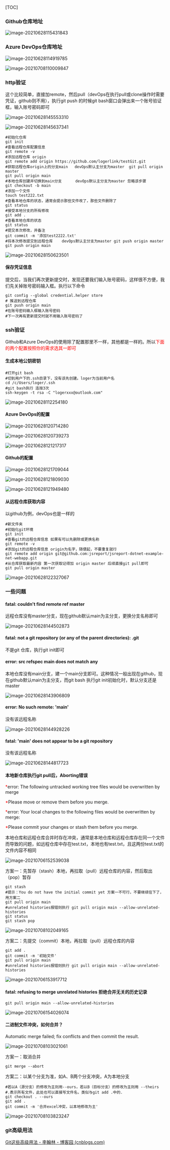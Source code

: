 [TOC]

### Github仓库地址

![image-20210628115431843](https://i.loli.net/2021/06/28/ubPUMKYSVzQpw7E.png)

### Azure DevOps仓库地址

![image-20210628114919785](https://i.loli.net/2021/06/28/LcsexjgWznYMdP1.png)

![image-20210708110009847](https://i.loli.net/2021/07/08/ev1qzBCJRIsx4fO.png)

### http验证

这个比较简单，直接加remote，然后pull（devOps在执行pull或clone操作时需要凭证，github则不用），执行git push 的时候git bash窗口会弹出来一个账号验证框，输入账号密码即可

![image-20210628145553310](https://i.loli.net/2021/06/28/xcM4fWPYlztiwoO.png)

![image-20210628145637341](https://i.loli.net/2021/06/28/YJVl3OLr48B7AC5.png)

```shell
#初始化仓库
git init
#查看远程仓库配置信息
git remote -v
#添加远程仓库 origin
git remote add origin https://github.com/logerlink/testGit.git
#获取远程仓库origin上的分支main   devOps默认主分支为master  git pull origin master 
git pull origin main
#本地仓库创建并切换到main分支	   devOps默认主分支为master 忽略该步骤
git checkout -b main
#添加一个文件
touch test222.txt
#查看本地仓库的状态，通常会提示那些文件改了，那些文件删除了
git status
#接受本地分支的所有修改
git add .
#查看本地仓库的状态
git status
#提交本次修改，并备注
git commit -m '添加test2222.txt'
#将本次修改提交到远程仓库    devOps默认主分支为master git push origin master
git push origin main
```

![image-20210628150623501](https://i.loli.net/2021/06/28/Otdk2rl1yTu3HnY.png)

#### 保存凭证信息

提交后，当我们再次更新提交时，发现还要我们输入账号密码，这样很不方便，我们先关掉账号密码输入框。执行以下命令

```shell
git config --global credential.helper store
# 推送到远程仓库
git push origin main
#在账号密码输入框输入账号密码
#下一次再有更新提交时就不用输入账号密码了
```

### ssh验证

Github和Azure DevOps的使用除了配置那里不一样，其他都是一样的。所以<span style="color:red">下面的两个配置按照你的需求选其一即可</span>

#### 生成本地公钥密钥

```shell
#打开git bash
#切到用户下的.ssh目录下，没有该先创建。loger为当前用户名
cd /c/Users/loger/.ssh
#git bash执行 连按3次
ssh-keygen -t rsa -C "logerxxx@outlook.com"
```

![image-20210628112254180](https://i.loli.net/2021/06/28/fpeYE5mS3cH9RZL.png)

#### Azure DevOps的配置

![image-20210628120714280](https://i.loli.net/2021/06/28/wIU9vuijY7DfE8T.png)

![image-20210628120739273](https://i.loli.net/2021/06/28/8Au2TLda3NU1KBl.png)

![image-20210628121217317](https://i.loli.net/2021/06/28/zRZTMLEvfr4QjwO.png)

#### Github的配置

![image-20210628121709044](https://i.loli.net/2021/06/28/hYlbs5TWPqH4JZI.png)

![image-20210628121809030](https://i.loli.net/2021/06/28/F9GIqlpwhBAO4oM.png)

![image-20210628121949480](https://i.loli.net/2021/06/28/Tob6sjdwBLQ5Hhv.png)

#### 从远程仓库获取内容

以github为例，devOps也是一样的

```shell
#新文件夹
#初始化git环境
git init
#查看git的远程仓库信息 如果有可以先删除或更换名称
git remote -v
#添加git的远程仓库信息 origin为名字，随便起，不要重复就行
git remote add origin git@github.com:jsreport/jsreport-dotnet-example-net-webapp.git
#从仓库获取最新内容 第一次获取记得加 origin master 后续直接git pull即可
git pull origin master
```

![image-20210628122327067](https://i.loli.net/2021/06/28/7QWbfOhizSv2Pt4.png)



### 一些问题

#### fatal: couldn't find remote ref master

远程仓库没有master分支，现在github默认main为主分支，更换分支名称即可

![image-20210628144502873](https://i.loli.net/2021/06/28/cOAIHDZ74MvrTaW.png)

#### fatal: not a git repository (or any of the parent directories): .git

不是git 仓库，执行git init即可

#### error: src refspec main does not match any

本地仓库没有main分支，建一个main分支即可。这种情况一般出现在github，现在github默认main为主分支，而git bash 执行git init初始化时，默认分支还是master

![image-20210628143906809](https://i.loli.net/2021/06/28/Jp1gj5L8C9HMSQu.png)

#### error: No such remote: 'main'

没有该远程名称

![image-20210628144928226](https://i.loli.net/2021/06/28/mwtdueGzMrQYjyS.png)

#### fatal: 'main' does not appear to be a git repository

没有该远程名称

![image-20210628144817723](https://i.loli.net/2021/06/28/fq9rLhilQSBHP8c.png)

#### 本地新仓库执行git pull后，Aborting错误

<span style="color:red">*</span>error: The following untracked working tree files would be overwritten by merge

<span style="color:red">*</span>Please move or remove them before you merge.

<span style="color:red">*</span>error: Your local changes to the following files would be overwritten by merge:

<span style="color:red">*</span>Please commit your changes or stash them before you merge.

本地仓库和远程仓库合并时存在冲突，通常是本地仓库和远程仓库存在同一个文件而导致的问题，如远程仓库中存在test.txt，本地也有test.txt，且这两份test.txt的文件内容不相同

![image-20210706152539038](https://i.loli.net/2021/07/06/OZo5vdXVuaGmgsB.png)

方案一：先暂存（stash）本地，再拉取（pull）远程仓库的内容，然后取出（pop）暂存

```shell
git stash
#提示：You do not have the initial commit yet 方案一不可行，不要继续往下了，用方案二
git pull origin main
#unrelated histories报错则执行 git pull origin main --allow-unrelated-histories
git status
git stash pop
```

![image-20210708102049165](https://i.loli.net/2021/07/08/YGs6tJPASgxTLoW.png)

方案二：先提交（commit）本地，再拉取（pull）远程仓库的内容

```shell
git add .
git commit -m '初始文件'
git pull origin main	
#unrelated histories报错则执行 git pull origin main --allow-unrelated-histories
```

![image-20210706153917712](https://i.loli.net/2021/07/06/ClAVNju1kSdh2Gb.png)

#### fatal: refusing to merge unrelated histories  拒绝合并无关的历史记录

```shell
git pull origin main --allow-unrelated-histories
```

![image-20210706154026074](https://i.loli.net/2021/07/06/bgrxP4f13dJ8Vci.png)

#### 二进制文件冲突，如何合并？

Automatic merge failed; fix conflicts and then commit the result.

![image-20210708103021061](https://i.loli.net/2021/07/08/Z1YTrGOClU26vKd.png)

方案一：取消合并

```shell
git merge --abort
```

方案二：以某个分支为准，如A、B两个分支冲突，A为本地分支

```shell
#若以A（源分支）的修改为主则用--ours，若以B（目标分支）的修改为主则用 --theirs
#.表示所有文件，此处也可以直接写文件名，类似与git add .中的.
git checkout . --ours
git add .
git commit -m '合并excel冲突，以本地修改为主'
```

![image-20210708103823247](https://i.loli.net/2021/07/08/73JyQjatZWC5PKV.png)

### git高级用法

[Git这些高级用法 - 李翰林 - 博客园 (cnblogs.com)](https://www.cnblogs.com/lihanlin/p/12581947.html)